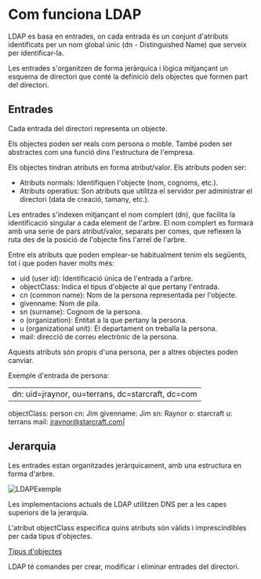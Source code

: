 # Com funciona LDAP

LDAP es basa en entrades, on cada entrada és un conjunt d'atributs identificats per un nom global únic (dn - Distinguished Name) que serveix per identificar-la.

Les entrades s'organitzen de forma jeràrquica i lògica mitjançant un esquema de directori que conté la definició dels objectes que formen part del directori.

## Entrades

Cada entrada del directori representa un objecte.

Els objectes poden ser reals com persona o moble. També poden ser abstractes com una funció dins l'estructura de l'empresa.

Els objectes tindran atributs en forma atribut/valor. Els atributs poden ser:

- Atributs normals: Identifiquen l'objecte (nom, cognoms, etc.).
- Atributs operatius: Son atributs que utilitza el servidor per administrar el directori (data de creació, tamany, etc.).

Les entrades s'indexen mitjançant el nom complert (dn), que facilita la identificació singular a cada element de l'arbre. 
El nom complert es formarà amb una serie de pars atribut/valor, separats per comes, que reflexen la ruta des de la posició de l'objecte fins l'arrel de l'arbre.

Entre els atributs que poden emplear-se habitualment tenim els següents, tot i que poden haver molts més:

- uid (user id): Identificació única de l'entrada a l'arbre.
- objectClass: Indica el tipus d'objecte al que pertany l'entrada.
- cn (common name): Nom de la persona representada per l'objecte.
- givenname: Nom de pila.
- sn (surname): Cognom de la persona.
- o (organization): Entitat a la que pertany la persona.
- u (organizational unit): El departament on treballa la persona.
- mail: direcció de correu electrònic de la persona.

Aquests atributs són propis d'una persona, per a altres objectes poden canviar.

Exemple d'entrada de persona:

|   |
|---|
| dn: uid=jraynor, ou=terrans, dc=starcraft, dc=com 
objectClass: person
cn: Jim
givenname: Jim
sn: Raynor
o: starcraft
u: terrans
mail: jraynor@starcraft.com|

## Jerarquia

Les entrades estan organitzades jeràrquicament, amb una estructura en forma d'arbre.

![LDAPExemple](https://github.com/user-attachments/assets/4a9a5172-a73b-4202-adef-ffc0c153fce1)


Les implementacions actuals de LDAP utilitzen DNS per a les capes superiors de la jerarquia.

L'atribut objectClass especifica quins atributs són vàlids i imprescindibles per cada tipus d'objectes.

[Tipus d'objectes](https://www.zytrax.com/books/ldap/ape/)

LDAP té comandes per crear, modificar i eliminar entrades del directori.


